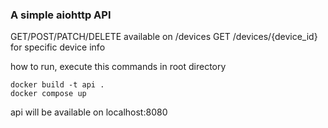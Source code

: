 ### A simple aiohttp API

GET/POST/PATCH/DELETE available on /devices
GET /devices/{device_id} for specific device info

how to run, execute this commands in root directory

```
docker build -t api .
docker compose up
```

api will be available on localhost:8080